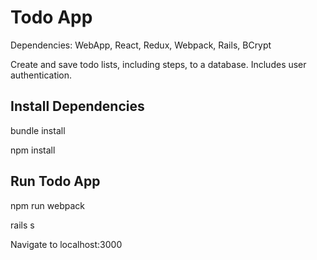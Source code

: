 # Todo App
Dependencies: WebApp, React, Redux, Webpack, Rails, BCrypt

Create and save todo lists, including steps, to a database. Includes user authentication.

## Install Dependencies
bundle install

npm install

## Run Todo App
npm run webpack

rails s

Navigate to localhost:3000
